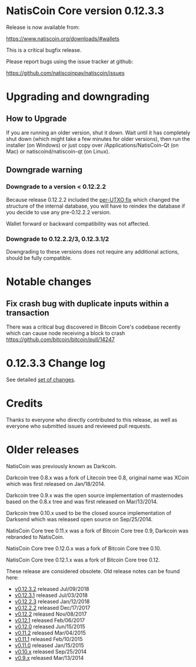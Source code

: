 NatisCoin Core version 0.12.3.3
==========================

Release is now available from:

  <https://www.natiscoin.org/downloads/#wallets>

This is a critical bugfix release.

Please report bugs using the issue tracker at github:

  <https://github.com/natiscoinpay/natiscoin/issues>


Upgrading and downgrading
=========================

How to Upgrade
--------------

If you are running an older version, shut it down. Wait until it has completely
shut down (which might take a few minutes for older versions), then run the
installer (on Windows) or just copy over /Applications/NatisCoin-Qt (on Mac) or
natiscoind/natiscoin-qt (on Linux).

Downgrade warning
-----------------

### Downgrade to a version < 0.12.2.2

Because release 0.12.2.2 included the [per-UTXO fix](release-notes/natiscoin/release-notes-0.12.2.2.md#per-utxo-fix)
which changed the structure of the internal database, you will have to reindex
the database if you decide to use any pre-0.12.2.2 version.

Wallet forward or backward compatibility was not affected.

### Downgrade to 0.12.2.2/3, 0.12.3.1/2

Downgrading to these versions does not require any additional actions, should be
fully compatible.


Notable changes
===============

Fix crash bug with duplicate inputs within a transaction
--------------------------------------------------------

There was a critical bug discovered in Bitcoin Core's codebase recently which
can cause node receiving a block to crash https://github.com/bitcoin/bitcoin/pull/14247

0.12.3.3 Change log
===================

See detailed [set of changes](https://github.com/natiscoinpay/natiscoin/compare/v0.12.3.2...natiscoinpay:v0.12.3.3).

Credits
=======

Thanks to everyone who directly contributed to this release,
as well as everyone who submitted issues and reviewed pull requests.


Older releases
==============

NatisCoin was previously known as Darkcoin.

Darkcoin tree 0.8.x was a fork of Litecoin tree 0.8, original name was XCoin
which was first released on Jan/18/2014.

Darkcoin tree 0.9.x was the open source implementation of masternodes based on
the 0.8.x tree and was first released on Mar/13/2014.

Darkcoin tree 0.10.x used to be the closed source implementation of Darksend
which was released open source on Sep/25/2014.

NatisCoin Core tree 0.11.x was a fork of Bitcoin Core tree 0.9,
Darkcoin was rebranded to NatisCoin.

NatisCoin Core tree 0.12.0.x was a fork of Bitcoin Core tree 0.10.

NatisCoin Core tree 0.12.1.x was a fork of Bitcoin Core tree 0.12.

These release are considered obsolete. Old release notes can be found here:

- [v0.12.3.2](https://github.com/natiscoinpay/natiscoin/blob/master/doc/release-notes/natiscoin/release-notes-0.12.3.2.md) released Jul/09/2018
- [v0.12.3.1](https://github.com/natiscoinpay/natiscoin/blob/master/doc/release-notes/natiscoin/release-notes-0.12.3.1.md) released Jul/03/2018
- [v0.12.2.3](https://github.com/natiscoinpay/natiscoin/blob/master/doc/release-notes/natiscoin/release-notes-0.12.2.3.md) released Jan/12/2018
- [v0.12.2.2](https://github.com/natiscoinpay/natiscoin/blob/master/doc/release-notes/natiscoin/release-notes-0.12.2.2.md) released Dec/17/2017
- [v0.12.2](https://github.com/natiscoinpay/natiscoin/blob/master/doc/release-notes/natiscoin/release-notes-0.12.2.md) released Nov/08/2017
- [v0.12.1](https://github.com/natiscoinpay/natiscoin/blob/master/doc/release-notes/natiscoin/release-notes-0.12.1.md) released Feb/06/2017
- [v0.12.0](https://github.com/natiscoinpay/natiscoin/blob/master/doc/release-notes/natiscoin/release-notes-0.12.0.md) released Jun/15/2015
- [v0.11.2](https://github.com/natiscoinpay/natiscoin/blob/master/doc/release-notes/natiscoin/release-notes-0.11.2.md) released Mar/04/2015
- [v0.11.1](https://github.com/natiscoinpay/natiscoin/blob/master/doc/release-notes/natiscoin/release-notes-0.11.1.md) released Feb/10/2015
- [v0.11.0](https://github.com/natiscoinpay/natiscoin/blob/master/doc/release-notes/natiscoin/release-notes-0.11.0.md) released Jan/15/2015
- [v0.10.x](https://github.com/natiscoinpay/natiscoin/blob/master/doc/release-notes/natiscoin/release-notes-0.10.0.md) released Sep/25/2014
- [v0.9.x](https://github.com/natiscoinpay/natiscoin/blob/master/doc/release-notes/natiscoin/release-notes-0.9.0.md) released Mar/13/2014

